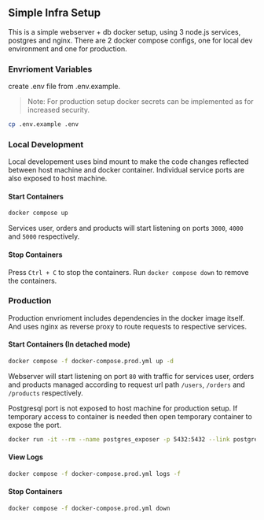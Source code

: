 ## Simple Infra Setup

This is a simple webserver + db docker setup, using 3 node.js services, postgres and nginx.
There are 2 docker compose configs, one for local dev environment and one for production.

### Envrioment Variables
create .env file from .env.example.
>Note: For production setup docker secrets can be implemented as for increased security.
```bash
cp .env.example .env
```

### Local Development
Local developement uses bind mount to make the code changes reflected between host machine and docker container.
Individual service ports are also exposed to host machine.

#### Start Containers
```bash
docker compose up
```
Services user, orders and products will start listening on ports `3000`, `4000` and `5000` respectively.

#### Stop Containers
Press `Ctrl + C` to stop the containers. Run `docker compose down` to remove the containers.


### Production
Production envrioment includes dependencies in the docker image itself. And uses nginx as reverse proxy to route requests to respective services.
#### Start Containers (In detached mode)
```bash
docker compose -f docker-compose.prod.yml up -d
```

Webserver will start listening on port `80` with traffic for services user, orders and products managed according to request url path `/users`, `/orders` and `/products` respectively.

Postgresql port is not exposed to host machine for production setup. If temporary access to container is needed then open temporary container to expose the port.

``` bash
docker run -it --rm --name postgres_exposer -p 5432:5432 --link postgres_exposer:postgres --net be-infra-task_api-db alpine/socat TCP-LISTEN:5432,fork,reuseaddr TCP-CONNECT:postgres:5432
```

#### View Logs
```bash
docker compose -f docker-compose.prod.yml logs -f
```

#### Stop Containers

```bash
docker compose -f docker-compose.prod.yml down
```